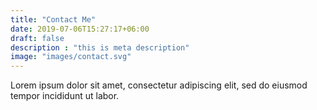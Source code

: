 ```yaml
---
title: "Contact Me"
date: 2019-07-06T15:27:17+06:00
draft: false
description : "this is meta description"
image: "images/contact.svg"
---
```


Lorem ipsum dolor sit amet, consectetur adipiscing elit, sed do eiusmod tempor incididunt ut labor.